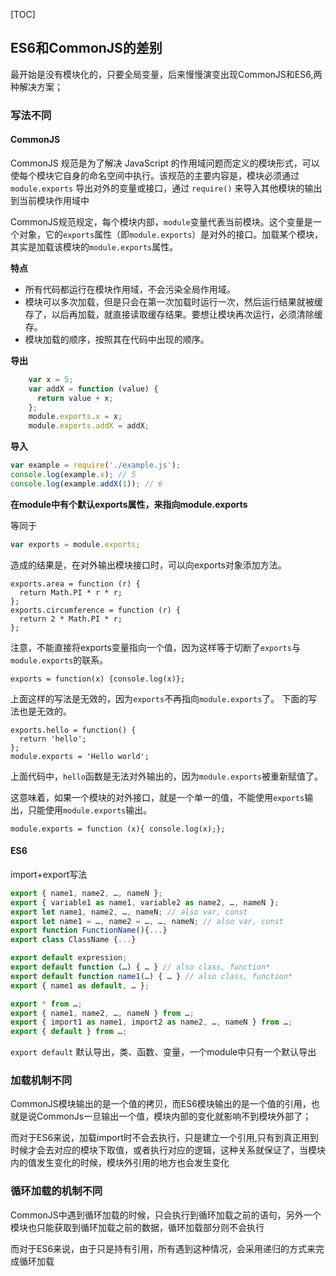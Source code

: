 [TOC]

## ES6和CommonJS的差别
最开始是没有模块化的，只要全局变量，后来慢慢演变出现CommonJS和ES6,两种解决方案；

### 写法不同
#### CommonJS
CommonJS 规范是为了解决 JavaScript 的作用域问题而定义的模块形式，可以使每个模块它自身的命名空间中执行。该规范的主要内容是，模块必须通过 `module.exports` 导出对外的变量或接口，通过 `require()` 来导入其他模块的输出到当前模块作用域中

CommonJS规范规定，每个模块内部，`module`变量代表当前模块。这个变量是一个对象，它的`exports`属性（即`module.exports`）是对外的接口。加载某个模块，其实是加载该模块的`module.exports`属性。

**特点**
*   所有代码都运行在模块作用域，不会污染全局作用域。
*   模块可以多次加载，但是只会在第一次加载时运行一次，然后运行结果就被缓存了，以后再加载，就直接读取缓存结果。要想让模块再次运行，必须清除缓存。
*   模块加载的顺序，按照其在代码中出现的顺序。

**导出**
```JavaScript
    var x = 5;
    var addX = function (value) {
      return value + x;
    };
    module.exports.x = x;
    module.exports.addX = addX;
```
**导入**
```JavaScript
var example = require('./example.js');
console.log(example.x); // 5
console.log(example.addX(1)); // 6
```
**在module中有个默认exports属性，来指向module.exports**

等同于
```javaScript
var exports = module.exports;
```
造成的结果是，在对外输出模块接口时，可以向exports对象添加方法。
```
exports.area = function (r) {
  return Math.PI * r * r;
};
exports.circumference = function (r) {
  return 2 * Math.PI * r;
};
```
注意，不能直接将exports变量指向一个值，因为这样等于切断了`exports`与`module.exports`的联系。
```
exports = function(x) {console.log(x)};
```
上面这样的写法是无效的，因为`exports`不再指向`module.exports`了。
下面的写法也是无效的。
```
exports.hello = function() {
  return 'hello';
};
module.exports = 'Hello world';
```
上面代码中，`hello`函数是无法对外输出的，因为`module.exports`被重新赋值了。

这意味着，如果一个模块的对外接口，就是一个单一的值，不能使用`exports`输出，只能使用`module.exports`输出。
```
module.exports = function (x){ console.log(x);};
```

#### ES6
import+export写法
```JavaScript
export { name1, name2, …, nameN };
export { variable1 as name1, variable2 as name2, …, nameN };
export let name1, name2, …, nameN; // also var, const
export let name1 = …, name2 = …, …, nameN; // also var, const
export function FunctionName(){...}
export class ClassName {...}

export default expression;
export default function (…) { … } // also class, function*
export default function name1(…) { … } // also class, function*
export { name1 as default, … };

export * from …;
export { name1, name2, …, nameN } from …;
export { import1 as name1, import2 as name2, …, nameN } from …;
export { default } from …;
```
`export default` 默认导出，类、函数、变量，一个module中只有一个默认导出

### 加载机制不同
CommonJS模块输出的是一个值的拷贝，而ES6模块输出的是一个值的引用，也就是说CommonJs一旦输出一个值，模块内部的变化就影响不到模块外部了；

而对于ES6来说，加载import时不会去执行，只是建立一个引用,只有到真正用到时候才会去对应的模块下取值，或者执行对应的逻辑，这种关系就保证了，当模块内的值发生变化的时候，模块外引用的地方也会发生变化

### 循环加载的机制不同
CommonJS中遇到循环加载的时候，只会执行到循环加载之前的语句，另外一个模块也只能获取到循环加载之前的数据，循环加载部分则不会执行

而对于ES6来说，由于只是持有引用，所有遇到这种情况，会采用递归的方式来完成循环加载